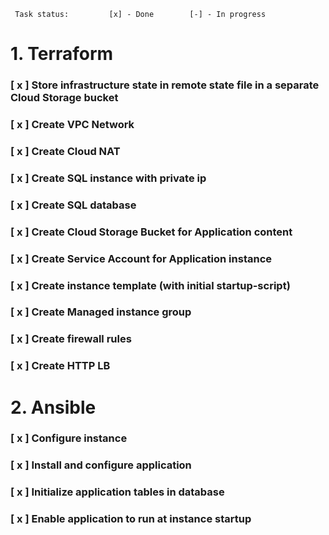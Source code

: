 ```
 Task status:         [x] - Done        [-] - In progress 
```
# 1. Terraform
### [ x ] Store infrastructure state in remote state file in a separate Cloud Storage bucket
### [ x ] Create VPC Network
### [ x ] Create Cloud NAT
### [ x ] Create SQL instance with private ip
### [ x ] Create SQL database
### [ x ] Create Cloud Storage Bucket for Application content
### [ x ] Create Service Account for Application instance
### [ x ] Create instance template (with initial startup-script)
### [ x ] Create Managed instance group
### [ x ] Create firewall rules
### [ x ] Create HTTP LB

# 2. Ansible
### [ x ] Configure instance
### [ x ] Install and configure application
### [ x ] Initialize application tables in database
### [ x ] Enable application to run at instance startup